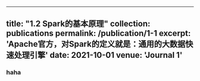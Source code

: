 
---
title: "1.2 Spark的基本原理"
collection: publications
permalink: /publication/1-1
excerpt: 'Apache官方，对Spark的定义就是：通用的大数据快速处理引擎'
date: 2021-10-01
venue: 'Journal 1'
---

### haha
